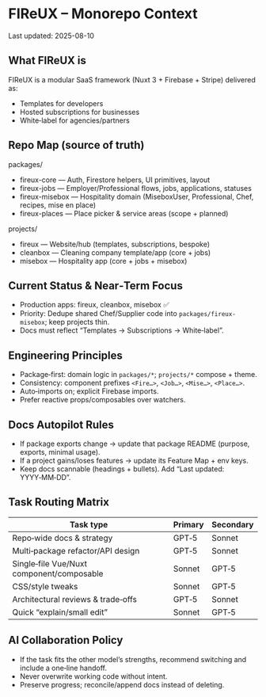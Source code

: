 # FIReUX – Monorepo Context

Last updated: 2025-08-10

## What FIReUX is

FIReUX is a modular SaaS framework (Nuxt 3 + Firebase + Stripe) delivered as:

- Templates for developers
- Hosted subscriptions for businesses
- White‑label for agencies/partners

## Repo Map (source of truth)

packages/

- fireux-core — Auth, Firestore helpers, UI primitives, layout
- fireux-jobs — Employer/Professional flows, jobs, applications, statuses
- fireux-misebox — Hospitality domain (MiseboxUser, Professional, Chef, recipes, mise en place)
- fireux-places — Place picker & service areas (scope + planned)

projects/

- fireux — Website/hub (templates, subscriptions, bespoke)
- cleanbox — Cleaning company template/app (core + jobs)
- misebox — Hospitality app (core + jobs + misebox)

## Current Status & Near‑Term Focus

- Production apps: fireux, cleanbox, misebox ✅
- Priority: Dedupe shared Chef/Supplier code into `packages/fireux-misebox`; keep projects thin.
- Docs must reflect “Templates → Subscriptions → White‑label”.

## Engineering Principles

- Package‑first: domain logic in `packages/*`; `projects/*` compose + theme.
- Consistency: component prefixes `<Fire…>`, `<Job…>`, `<Mise…>`, `<Place…>`.
- Auto‑imports on; explicit Firebase imports.
- Prefer reactive props/composables over watchers.

## Docs Autopilot Rules

- If package exports change → update that package README (purpose, exports, minimal usage).
- If a project gains/loses features → update its Feature Map + env keys.
- Keep docs scannable (headings + bullets). Add “Last updated: YYYY‑MM‑DD”.

## Task Routing Matrix

| Task type                                 | Primary | Secondary |
| ----------------------------------------- | ------- | --------- |
| Repo‑wide docs & strategy                 | GPT‑5   | Sonnet    |
| Multi‑package refactor/API design         | GPT‑5   | Sonnet    |
| Single‑file Vue/Nuxt component/composable | Sonnet  | GPT‑5     |
| CSS/style tweaks                          | Sonnet  | GPT‑5     |
| Architectural reviews & trade‑offs        | GPT‑5   | Sonnet    |
| Quick “explain/small edit”                | Sonnet  | GPT‑5     |

## AI Collaboration Policy

- If the task fits the other model’s strengths, recommend switching and include a one‑line handoff.
- Never overwrite working code without intent.
- Preserve progress; reconcile/append docs instead of deleting.
